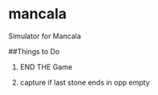 # mancala
Simulator for Mancala

##Things to Do

1) END THE Game

5) capture if last stone ends in opp empty
